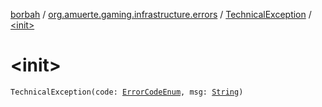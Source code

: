 [borbah](../../index.md) / [org.amuerte.gaming.infrastructure.errors](../index.md) / [TechnicalException](index.md) / [&lt;init&gt;](./-init-.md)

# &lt;init&gt;

`TechnicalException(code: `[`ErrorCodeEnum`](../-error-code-enum/index.md)`, msg: `[`String`](https://kotlinlang.org/api/latest/jvm/stdlib/kotlin/-string/index.html)`)`